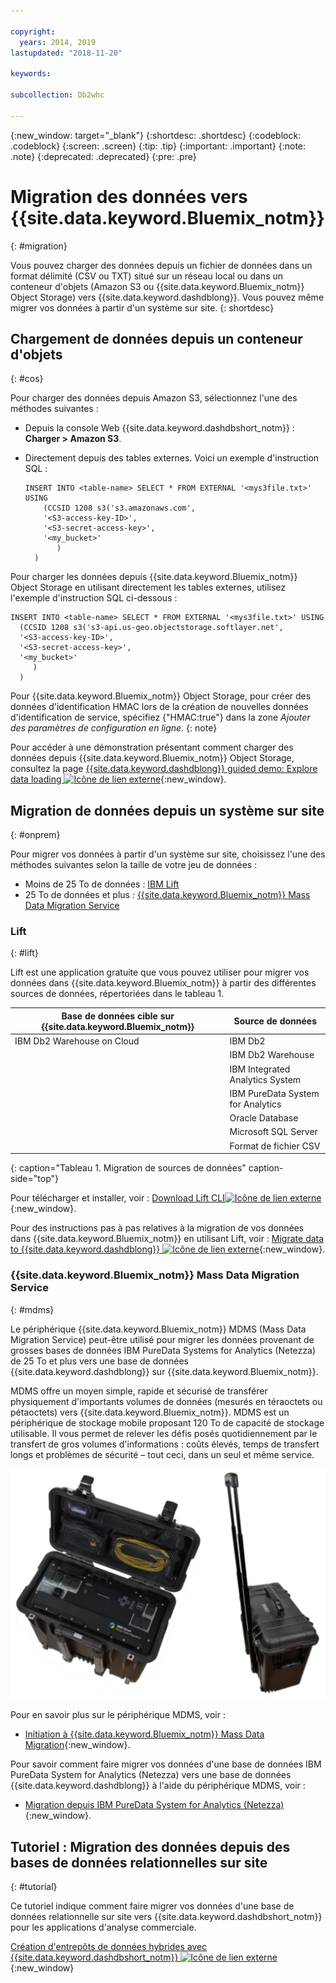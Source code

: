 ```yaml
---

copyright:
  years: 2014, 2019
lastupdated: "2018-11-20"

keywords:

subcollection: Db2whc

---
```


<!-- Attribute definitions --> 
{:new_window: target="_blank"}
{:shortdesc: .shortdesc}
{:codeblock: .codeblock}
{:screen: .screen}
{:tip: .tip}
{:important: .important}
{:note: .note}
{:deprecated: .deprecated}
{:pre: .pre}

# Migration des données vers {{site.data.keyword.Bluemix_notm}}
{: #migration}

Vous pouvez charger des données depuis un fichier de données dans un format délimité (CSV ou TXT) situé sur un réseau local ou dans un conteneur d'objets (Amazon S3 ou {{site.data.keyword.Bluemix_notm}} Object Storage) vers {{site.data.keyword.dashdblong}}. Vous pouvez même migrer vos données à partir d'un système sur site.
{: shortdesc}

## Chargement de données depuis un conteneur d'objets
{: #cos}

Pour charger des données depuis Amazon S3, sélectionnez l'une des méthodes suivantes :
  * Depuis la console Web {{site.data.keyword.dashdbshort_notm}} : **Charger > Amazon S3**. 
  * Directement depuis des tables externes. Voici un exemple d'instruction SQL :

    ```
    INSERT INTO <table-name> SELECT * FROM EXTERNAL '<mys3file.txt>' USING
        (CCSID 1208 s3('s3.amazonaws.com',
        '<S3-access-key-ID>',
        '<S3-secret-access-key>',
        '<my_bucket>'
           )
      )      
    ```

Pour charger les données depuis {{site.data.keyword.Bluemix_notm}} Object Storage en utilisant directement les tables externes, utilisez l'exemple d'instruction SQL ci-dessous :

```
INSERT INTO <table-name> SELECT * FROM EXTERNAL '<mys3file.txt>' USING
  (CCSID 1208 s3('s3-api.us-geo.objectstorage.softlayer.net', 
  '<S3-access-key-ID>',
  '<S3-secret-access-key>', 
  '<my_bucket>'
     )
  )      
```

Pour {{site.data.keyword.Bluemix_notm}} Object Storage, pour créer des données d'identification HMAC lors de la création de nouvelles données d'identification de service, spécifiez {"HMAC:true"} dans la zone *Ajouter des paramètres de configuration en ligne*.
{: note}

Pour accéder à une démonstration présentant comment charger des données depuis {{site.data.keyword.Bluemix_notm}} Object Storage, consultez la page [{{site.data.keyword.dashdblong}} guided demo: Explore data loading ![Icône de lien externe](../../icons/launch-glyph.svg "Icône de lien externe")](https://www.ibm.com/cloud/garage/demo/try-db2-warehouse-cloud){:new_window}.

## Migration de données depuis un système sur site
{: #onprem}

Pour migrer vos données à partir d'un système sur site, choisissez l'une des méthodes suivantes selon la taille de votre jeu de données :
* Moins de 25 To de données : [IBM Lift](#lift)
* 25 To de données et plus : [{{site.data.keyword.Bluemix_notm}} Mass Data Migration Service](#mdms)

### Lift
{: #lift}

Lift est une application gratuite que vous pouvez utiliser pour migrer vos données dans {{site.data.keyword.Bluemix_notm}} à partir des différentes sources de données, répertoriées dans le tableau 1. 

| Base de données cible sur {{site.data.keyword.Bluemix_notm}} | Source de données |
|------------------------------|-------------|
| IBM Db2 Warehouse on Cloud   | IBM Db2 |
|                              | IBM Db2 Warehouse |
|                              | IBM Integrated Analytics System |
|                              | IBM PureData System for Analytics |
|                              | Oracle Database |
|                              | Microsoft SQL Server |
|                              | Format de fichier CSV |
{: caption="Tableau 1. Migration de sources de données" caption-side="top"}

Pour télécharger et installer, voir : [Download Lift CLI![Icône de lien externe](../../icons/launch-glyph.svg "Icône de lien externe")](https://lift.ng.bluemix.net/#download){:new_window}.

Pour des instructions pas à pas relatives à la migration de vos données dans {{site.data.keyword.Bluemix_notm}} en utilisant Lift, voir : [Migrate data to {{site.data.keyword.dashdblong}} ![Icône de lien externe](../../icons/launch-glyph.svg "Icône de lien externe")](https://lift.ng.bluemix.net/#docs){:new_window}.

### {{site.data.keyword.Bluemix_notm}} Mass Data Migration Service
{: #mdms}

Le périphérique {{site.data.keyword.Bluemix_notm}} MDMS (Mass Data Migration Service) peut-être utilisé pour migrer les données provenant de grosses bases de données IBM PureData Systems for Analytics (Netezza) de 25 To et plus vers une base de données {{site.data.keyword.dashdblong}} sur {{site.data.keyword.Bluemix_notm}}.

MDMS offre un moyen simple, rapide et sécurisé de transférer physiquement d'importants volumes de données (mesurés en téraoctets ou pétaoctets) vers {{site.data.keyword.Bluemix_notm}}. MDMS est un périphérique de stockage mobile proposant 120 To de capacité de stockage utilisable. Il vous permet de relever les défis posés quotidiennement par le transfert de gros volumes d'informations : coûts élevés, temps de transfert longs et problèmes de sécurité – tout ceci, dans un seul et même service.

![Vue du périphérique Mass Data Migration Service](images/mdms.svg)

Pour en savoir plus sur le périphérique MDMS, voir : 
- [Initiation à {{site.data.keyword.Bluemix_notm}} Mass Data Migration](/docs/infrastructure/mass-data-migration/index.html#getting-started-with-ibm-cloud-mass-data-migration){:new_window}.

Pour savoir comment faire migrer vos données d'une base de données IBM PureData System for Analytics (Netezza) vers une base de données {{site.data.keyword.dashdblong}} à l'aide du périphérique MDMS, voir : 
- [Migration depuis IBM PureData System for Analytics (Netezza)](/docs/services/Db2whc/pda_db2whc_mdms.html){:new_window}.

## Tutoriel : Migration des données depuis des bases de données relationnelles sur site
{: #tutorial}

Ce tutoriel indique comment faire migrer vos données d'une base de données relationnelle sur site vers {{site.data.keyword.dashdbshort_notm}} pour les applications d'analyse commerciale. 

[Création d'entrepôts de données hybrides avec {{site.data.keyword.dashdbshort_notm}} ![Icône de lien externe](../../icons/launch-glyph.svg "Icône de lien externe")](https://www.ibm.com/cloud/garage/tutorials/ibm-db2-warehouse-on-cloud/hybrid-data-warehousing-with-db-2-warehouse-on-cloud){:new_window}

